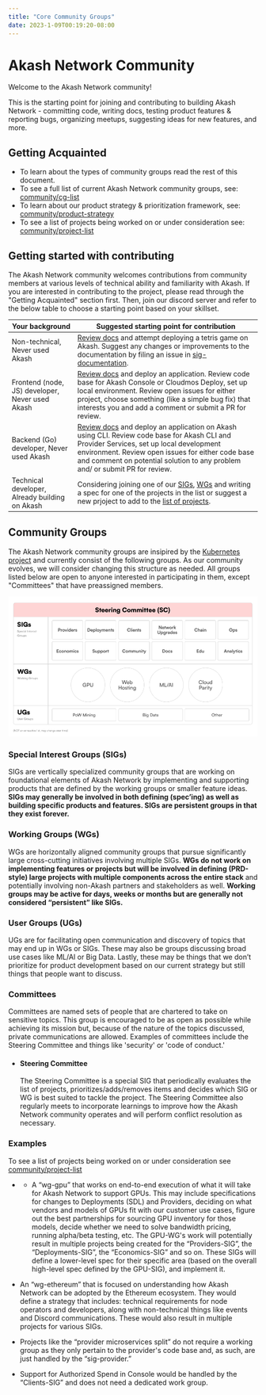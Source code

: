 ```yaml
---
title: "Core Community Groups"
date: 2023-1-09T00:19:20-08:00
---
```


# Akash Network Community

Welcome to the Akash Network community!

This is the starting point for joining and contributing to building Akash Network - committing code, writing docs, testing product features & reporting bugs, organizing meetups, suggesting ideas for new features, and more.

## Getting Acquainted

- To learn about the types of community groups read the rest of this document.
- To see a full list of current Akash Network community groups, see: [community/cg-list](cg-list)
- To learn about our product strategy & prioritization framework, see: [community/product-strategy](product-strategy)
- To see a list of projects being worked on or under consideration see: [community/project-list](projects-list)

## Getting started with contributing

The Akash Network community welcomes contributions from community members at various levels of technical ability and familiarity with Akash. If you are interested in contributing to the project, please read through the "Getting Acquainted" section first. Then, join our discord server and refer to the below table to choose a starting point based on your skillset.

| Your background | Suggested starting point for contribution |
| --- | --- |
| Non-technical, Never used Akash | [Review docs](https://docs.akash.network/) and attempt deploying a tetris game on Akash. Suggest any changes or improvements to the documentation by filing an issue in [sig-documentation](sig-documentation). |
| Frontend (node, JS) developer, Never used Akash | [Review docs](https://docs.akash.network/) and deploy an application. Review code base for Akash Console or Cloudmos Deploy, set up local environment. Review open issues for either project, choose something (like a simple bug fix) that interests you and add a comment or submit a PR for review. |
| Backend (Go) developer, Never used Akash | [Review docs](https://docs.akash.network/) and deploy an application on Akash using CLI. Review code base for Akash CLI and Provider Services, set up local development environment. Review open issues for either code base and comment on potential solution to any problem and/ or submit PR for review. |
| Technical developer, Already building on Akash | Considering joining one of our [SIGs](cg-list), [WGs](cg-list) and writing a spec for one of the projects in the list or suggest a new prjoject to add to the [list of projects](projects-list). |

## Community Groups

The Akash Network community groups are insipired by the [Kubernetes project](https://github.com/kubernetes/community) and currently consist of the following groups. As our community evolves, we will consider changing this structure as needed. All groups listed below are open to anyone interested in participating in them, except "Committees" that have preassigned members.

![Community Groups Block Diagram](akash-community-groups-block-diagram.png)

### Special Interest Groups (SIGs)

SIGs are vertically specialized community groups that are working on foundational elements of Akash Network by implementing and supporting products that are defined by the working groups or smaller feature ideas. **SIGs may generally be involved in both defining (spec’ing) as well as building specific products and features. SIGs are persistent groups in that they exist forever.**

### Working Groups (WGs)

WGs are horizontally aligned community groups that pursue significantly large cross-cutting initiatives involving multiple SIGs. **WGs do not work on implementing features or projects but will be involved in defining (PRD-style) large projects with multiple components across the entire stack** and potentially involving non-Akash partners and stakeholders as well. **Working groups may be active for days, weeks or months but are generally not considered “persistent” like SIGs.**

### User Groups (UGs)

UGs are for facilitating open communication and discovery of topics that may end up in WGs or SIGs. These may also be groups discussing broad use cases like ML/AI or Big Data. Lastly, these may be things that we don’t prioritize for product development based on our current strategy but still things that people want to discuss.

### Committees

Committees are named sets of people that are chartered to take on sensitive topics. This group is encouraged to be as open as possible while achieving its mission but, because of the nature of the topics discussed, private communications are allowed. Examples of committees include the Steering Committee and things like 'security' or 'code of conduct.'

- #### Steering Committee
  
    The Steering Committee is a special SIG that periodically evaluates the list of projects, prioritizes/adds/removes items and decides which SIG or WG is best suited to tackle the project. The Steering Committee also regularly meets to incorporate learnings to improve how the Akash Network community operates and will perform conflict resolution as necessary.

### Examples

To see a list of projects being worked on or under consideration see [community/project-list](projects-list)

- - A “wg-gpu” that works on end-to-end execution of what it will take for Akash Network to support GPUs. This may include specifications for changes to Deployments (SDL) and Providers, deciding on what vendors and models of GPUs fit with our customer use cases, figure out the best partnerships for sourcing GPU inventory for those models, decide whether we need to solve bandwidth pricing, running alpha/beta testing, etc.  The GPU-WG's work will potentially result in multiple projects being created for the “Providers-SIG”, the “Deployments-SIG”, the “Economics-SIG” and so on. These SIGs will define a lower-level spec for their specific area (based on the overall high-level spec defined by the GPU-SIG), and implement it.
  
- An “wg-ethereum” that is focused on understanding how Akash Network can be adopted by the Ethereum ecosystem. They would define a strategy that includes: technical requirements for node operators and developers, along with non-technical things like events and Discord communications. These would also result in multiple projects for various SIGs.

- Projects like the “provider microservices split” do not require a working group as they only pertain to the provider's code base and, as such, are just handled by the “sig-provider.”

- Support for Authorized Spend in Console would be handled by the “Clients-SIG” and does not need a dedicated work group.
